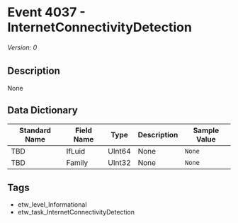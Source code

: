 # Event 4037 - InternetConnectivityDetection
###### Version: 0

## Description
None

## Data Dictionary
|Standard Name|Field Name|Type|Description|Sample Value|
|---|---|---|---|---|
|TBD|IfLuid|UInt64|None|`None`|
|TBD|Family|UInt32|None|`None`|

## Tags
* etw_level_Informational
* etw_task_InternetConnectivityDetection